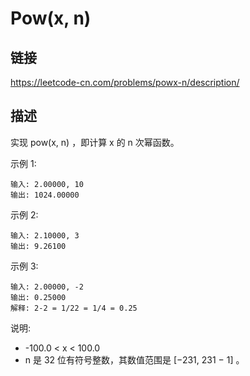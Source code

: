 # Pow(x, n)

## 链接
https://leetcode-cn.com/problems/powx-n/description/

## 描述

实现 pow(x, n) ，即计算 x 的 n 次幂函数。

示例 1:
```text
输入: 2.00000, 10
输出: 1024.00000
```

示例 2:
```text
输入: 2.10000, 3
输出: 9.26100
```
示例 3:
```text
输入: 2.00000, -2
输出: 0.25000
解释: 2-2 = 1/22 = 1/4 = 0.25
```
说明:
- -100.0 < x < 100.0
- n 是 32 位有符号整数，其数值范围是 [−231, 231 − 1] 。
